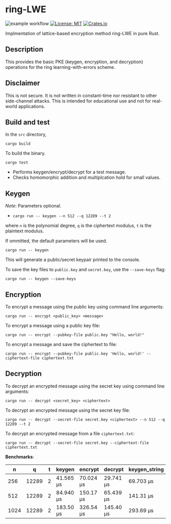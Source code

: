 # ring-LWE

![example workflow](https://github.com/jacksonwalters/lattice-based-rust/actions/workflows/basic.yml/badge.svg)
[![License: MIT](https://img.shields.io/badge/License-MIT-brightgreen.svg)](https://opensource.org/licenses/MIT)
[![Crates.io](https://img.shields.io/crates/v/ring-lwe.svg)](https://crates.io/crates/ring-lwe)

Implmentation of lattice-based encryption method ring-LWE in pure Rust.

## Description

This provides the basic PKE (keygen, encryption, and decryption) operations for the ring learning-with-errors scheme.

## Disclaimer

This is not secure. It is not written in constant-time nor resistant to other side-channel attacks. This is intended for educational use and not for real-world applications.

## Build and test

 In the `src` directory,

`cargo build`

To build the binary.

`cargo test`

- Performs keygen/encrypt/decrypt for a test message.
- Checks homomorphic addition and multiplcation hold for small values.

## Keygen

_Note_: Parameters optional.

- `cargo run -- keygen --n 512 --q 12289 --t 2`

where `n` is the polynomial degree, `q` is the ciphertext modulus, `t` is the plaintext modulus.

If ommitted, the default parameters will be used.

`cargo run -- keygen`

This will generate a public/secret keypair printed to the console. 

To save the key files to `public.key` and `secret.key`, use the `--save-keys` flag:

`cargo run -- keygen --save-keys`

## Encryption

To encrypt a message using the public key using command line arguments:

`cargo run -- encrypt <public_key> <message>`

To encrypt a message using a public key file:

`cargo run -- encrypt --pubkey-file public.key "Hello, world!"`

To encrypt a message and save the ciphertext to file:

`cargo run -- encrypt --pubkey-file public.key 'Hello, world!' --ciphertext-file ciphertext.txt`

## Decryption

To decrypt an encrypted message using the secret key using command line arguments:

`cargo run -- decrypt <secret_key> <ciphertext>`

To decrypt an encrypted message using the secret key file:

`cargo run -- decrypt --secret-file secret.key <ciphertext> --n 512 --q 12289 --t 2`

To decrypt an encrypted message from a file `ciphertext.txt`:

`cargo run -- decrypt --secret-file secret.key --ciphertext-file ciphertext.txt`

**Benchmarks**:

| n    | q     | t | keygen    | encrypt   | decrypt   | keygen_string | encrypt_string | decrypt_string |
|------|-------|---|-----------|-----------|-----------|---------------|----------------|----------------|
| 256  | 12289 | 2 | 41.565 µs | 70.024 µs | 29.741 µs | 69.703 µs     | 99.181 µs      | 43.751 µs      |
| 512  | 12289 | 2 | 84.940 µs | 150.17 µs | 65.439 µs | 141.31 µs     | 210.94 µs      | 95.640 µs      |
| 1024 | 12289 | 2 | 183.50 µs | 326.54 µs | 145.40 µs | 293.69 µs     | 445.11 µs      | 200.24 µs      |
